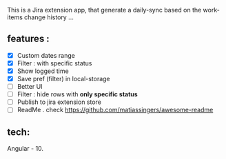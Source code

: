 This is a Jira extension app, that generate a daily-sync based on the work-items change history ...


## features : 
- [x] Custom dates range
- [x] Filter : with specific status
- [x] Show logged time
- [x] Save pref (filter) in local-storage 
- [ ] Better UI
- [ ] Filter : hide rows with **only specific status**
- [ ] Publish to jira extension store 
- [ ] ReadMe . check https://github.com/matiassingers/awesome-readme 

## tech:
Angular - 10.
